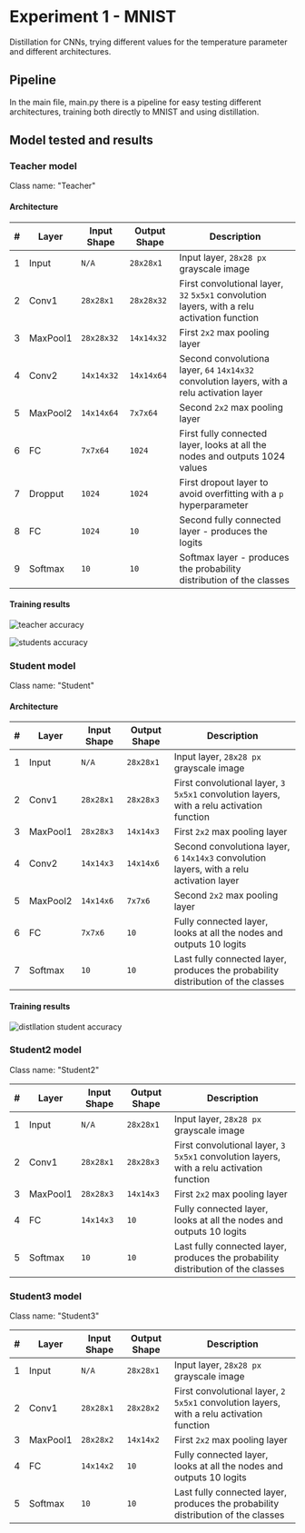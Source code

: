 # Experiment 1 - MNIST

Distillation for CNNs, trying different values for the
temperature parameter and different architectures.


## Pipeline

In the main file, main.py there is a pipeline for easy testing different architectures, training
both directly to MNIST and using distillation.


## Model tested and results

### Teacher model

Class name: "Teacher"

#### Architecture

| # | Layer     | Input Shape | Output Shape | Description                                       |
|---|-----------|-------------|--------------|---------------------------------------------------|
| 1 | Input     | `N/A`       | `28x28x1`    |Input layer, `28x28 px` grayscale image            |
| 2 | Conv1     | `28x28x1`   | `28x28x32`   |First convolutional layer, `32` `5x5x1` convolution layers, with a relu activation function|
| 3 | MaxPool1  | `28x28x32`  | `14x14x32`   |First `2x2` max pooling layer|
| 4 | Conv2     | `14x14x32`  | `14x14x64`   |Second convolutiona layer, `64` `14x14x32` convolution layers, with a relu activation layer|
| 5 | MaxPool2  | `14x14x64`  | `7x7x64`     |Second `2x2` max pooling layer|
| 6 | FC        | `7x7x64`    | `1024`       |First fully connected layer, looks at all the nodes and outputs 1024 values|
| 7 | Dropput   | `1024`      | `1024`       |First dropout layer to avoid overfitting with a `p` hyperparameter|
| 8 | FC        | `1024`      | `10`         |Second fully connected layer - produces the logits|
| 9 | Softmax   | `10`        | `10`         |Softmax layer - produces the probability distribution of the classes|

#### Training results

![teacher accuracy](https://raw.githubusercontent.com/rusucosmin/bsc/master/research/experiment1/teacher_accuracy.png "Teacher accuracy")

![students accuracy](https://raw.githubusercontent.com/rusucosmin/bsc/master/research/experiment1/students_accuracy.png "Student accuracy")

### Student model

Class name: "Student"

#### Architecture
| # | Layer     | Input Shape | Output Shape | Description                                       |
|---|-----------|-------------|--------------|---------------------------------------------------|
| 1 | Input     | `N/A`       | `28x28x1`    |Input layer, `28x28 px` grayscale image            |
| 2 | Conv1     | `28x28x1`   | `28x28x3`    |First convolutional layer, `3` `5x5x1` convolution layers, with a relu activation function|
| 3 | MaxPool1  | `28x28x3`   | `14x14x3`    |First `2x2` max pooling layer|
| 4 | Conv2     | `14x14x3`   | `14x14x6`    |Second convolutiona layer, `6` `14x14x3` convolution layers, with a relu activation layer|
| 5 | MaxPool2  | `14x14x6`   | `7x7x6`      |Second `2x2` max pooling layer|
| 6 | FC        | `7x7x6`     | `10`         |Fully connected layer, looks at all the nodes and outputs 10 logits|
| 7 | Softmax   | `10`        | `10`         |Last fully connected layer, produces the probability distribution of the classes|

#### Training results

![distllation student accuracy](https://raw.githubusercontent.com/rusucosmin/bsc/master/research/experiment1/distillation_student_accuracy.png "Student distillation accuracy")

### Student2 model

Class name: "Student2"

| # | Layer     | Input Shape | Output Shape | Description                                       |
|---|-----------|-------------|--------------|---------------------------------------------------|
| 1 | Input     | `N/A`       | `28x28x1`    |Input layer, `28x28 px` grayscale image            |
| 2 | Conv1     | `28x28x1`   | `28x28x3`    |First convolutional layer, `3` `5x5x1` convolution layers, with a relu activation function|
| 3 | MaxPool1  | `28x28x3`   | `14x14x3`    |First `2x2` max pooling layer|
| 4 | FC        | `14x14x3`   | `10`         |Fully connected layer, looks at all the nodes and outputs 10 logits|
| 5 | Softmax   | `10`        | `10`         |Last fully connected layer, produces the probability distribution of the classes|

### Student3 model

Class name: "Student3"

| # | Layer     | Input Shape | Output Shape | Description                                       |
|---|-----------|-------------|--------------|---------------------------------------------------|
| 1 | Input     | `N/A`       | `28x28x1`    |Input layer, `28x28 px` grayscale image            |
| 2 | Conv1     | `28x28x1`   | `28x28x2`    |First convolutional layer, `2` `5x5x1` convolution layers, with a relu activation function|
| 3 | MaxPool1  | `28x28x2`   | `14x14x2`    |First `2x2` max pooling layer|
| 4 | FC        | `14x14x2`   | `10`         |Fully connected layer, looks at all the nodes and outputs 10 logits|
| 5 | Softmax   | `10`        | `10`         |Last fully connected layer, produces the probability distribution of the classes|
